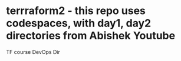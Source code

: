 # terrraform2 - this repo uses codespaces, with day1, day2 directories from Abishek Youtube 

TF course DevOps Dir
